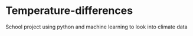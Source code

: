 # Temperature-differences
School project using python and machine learning to look into climate data
